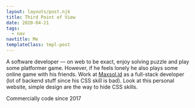 ```yaml
---
layout: layouts/post.njk
title: Third Point of View
date: 2020-04-21
tags:
  - nav
navtitle: Me
templateClass: tmpl-post
---
```


A software developer — on web to be exact, enjoy solving puzzle and play some platformer game. However, if he feels lonely he also plays some online game with his friends. Work at [Maxsol.id](https://maxsol.id) as a full-stack developer (lot of backend stuff since his CSS skill is bad). Look at this personal website, simple design are the way to hide CSS skills.

Commercially code since 2017
